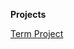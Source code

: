 

**Projects**

[   Term Project](https://eneskzlcn.github.io/AdvancedProgramming/Projects/TermProject/project.html)

